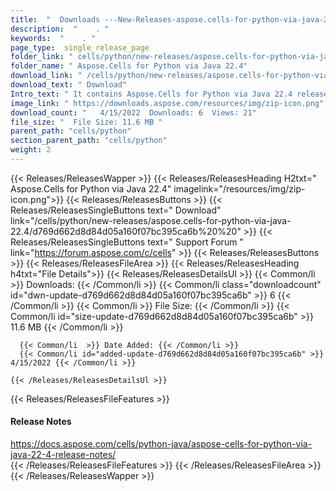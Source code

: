 ```yaml
---
title:  "  Downloads ---New-Releases-aspose.cells-for-python-via-java-22.4 . " 
description:  "    . " 
keywords:  "    . " 
page_type:  single_release_page
folder_link: " cells/python/new-releases/aspose.cells-for-python-via-java-22.4/"
folder_name: " Aspose.Cells for Python via Java 22.4"
download_link: " /cells/python/new-releases/aspose.cells-for-python-via-java-22.4/d769d662d8d84d05a160f07bc395ca6b"
download_text: " Download"
Intro_text: " It contains Aspose.Cells for Python via Java 22.4 release."
image_link: " https://downloads.aspose.com/resources/img/zip-icon.png"
download_count: "   4/15/2022  Downloads: 6  Views: 21"
file_size: "  File Size: 11.6 MB "
parent_path: "cells/python"
section_parent_path: "cells/python"
weight: 2 
---
```


{{< Releases/ReleasesWapper >}}
  {{< Releases/ReleasesHeading H2txt=" Aspose.Cells for Python via Java 22.4" imagelink="/resources/img/zip-icon.png">}}
  {{< Releases/ReleasesButtons >}}
    {{< Releases/ReleasesSingleButtons text=" Download" link="/cells/python/new-releases/aspose.cells-for-python-via-java-22.4/d769d662d8d84d05a160f07bc395ca6b%20%20" >}}
    {{< Releases/ReleasesSingleButtons text=" Support Forum " link="https://forum.aspose.com/c/cells" >}}
  {{< Releases/ReleasesButtons >}}
  {{< Releases/ReleasesFileArea >}}
    {{< Releases/ReleasesHeading h4txt="File Details">}}
    {{< Releases/ReleasesDetailsUl >}}
            {{< Common/li  >}} Downloads: {{< /Common/li >}} 
      {{< Common/li class="downloadcount" id="dwn-update-d769d662d8d84d05a160f07bc395ca6b" >}} 6 {{< /Common/li >}} 
      {{< Common/li  >}} File Size: {{< /Common/li >}} 
      {{< Common/li id="size-update-d769d662d8d84d05a160f07bc395ca6b" >}} 11.6 MB {{< /Common/li >}} 


      {{< Common/li  >}} Date Added: {{< /Common/li >}} 
      {{< Common/li id="added-update-d769d662d8d84d05a160f07bc395ca6b" >}} 4/15/2022 {{< /Common/li >}} 

    {{< /Releases/ReleasesDetailsUl >}}

  {{< Releases/ReleasesFileFeatures >}}
      <h4>Release Notes</h4><div><a href="https://docs.aspose.com/cells/python-java/aspose-cells-for-python-via-java-22-4-release-notes/">https://docs.aspose.com/cells/python-java/aspose-cells-for-python-via-java-22-4-release-notes/</a></div>
  {{< /Releases/ReleasesFileFeatures >}}
 {{< /Releases/ReleasesFileArea >}}
{{< /Releases/ReleasesWapper >}}


